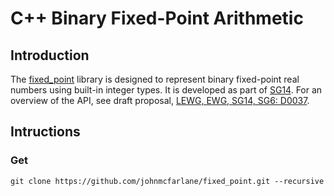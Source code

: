 # C++ Binary Fixed-Point Arithmetic

## Introduction

The [fixed_point](https://github.com/johnmcfarlane/fixed_point)
library is designed to represent binary fixed-point real numbers using
built-in integer types. It is developed as part of
[SG14](https://groups.google.com/a/isocpp.org/forum/#!forum/sg14).
For an overview of the API, see draft proposal,
[LEWG, EWG, SG14, SG6: D0037](https://github.com/WG21-SG14/SG14/blob/master/Docs/Proposals/Fixed_Point_Library_Proposal.md).

## Intructions

### Get

    git clone https://github.com/johnmcfarlane/fixed_point.git --recursive

